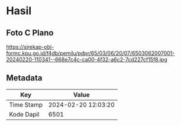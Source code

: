 # Hasil

## Foto C Plano

https://sirekap-obj-formc.kpu.go.id/f4db/pemilu/pdpr/65/03/06/20/07/6503062007001-20240220-110341--668e7c4c-ca00-4f32-a6c2-7cd227cf15f8.jpg


## Metadata

| Key        | Value               |
| ---------- | ------------------- |
| Time Stamp | 2024-02-20 12:03:20 |
| Kode Dapil | 6501                |




